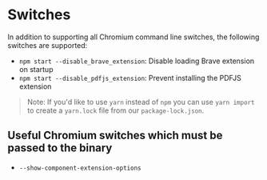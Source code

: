 # Switches

In addition to supporting all Chromium command line switches, the following switches are supported:

- `npm start --disable_brave_extension`: Disable loading Brave extension on startup
- `npm start --disable_pdfjs_extension`: Prevent installing the PDFJS extension

> Note: If you'd like to use `yarn` instead of `npm` you can use `yarn import` to create a `yarn.lock` file from our `package-lock.json`.


## Useful Chromium switches which must be passed to the binary

- `--show-component-extension-options`